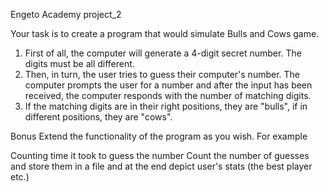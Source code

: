 Engeto Academy project_2

Your task is to create a program that would simulate Bulls and Cows game.

1. First of all, the computer will generate a 4-digit secret number. The digits must be all different.
2. Then, in turn, the user tries to guess their computer's number. The computer prompts the user for a number and after the input has been received, the computer responds with the number of matching digits.
3. If the matching digits are in their right positions, they are "bulls", if in different positions, they are "cows".

Bonus
Extend the functionality of the program as you wish. For example

Counting time it took to guess the number
Count the number of guesses and store them in a file and at the end depict user's stats (the best player etc.)
